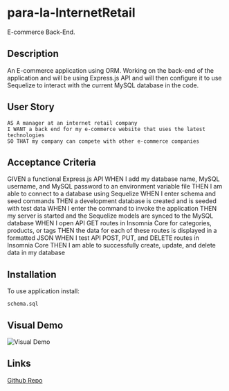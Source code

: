 # para-la-InternetRetail

E-commerce Back-End.


## Description

An E-commerce application using ORM. Working on the back-end of the application and will be using Express.js API and will then configure it to use Sequelize to interact with the current MySQL database in the code.


## User Story
```
AS A manager at an internet retail company
I WANT a back end for my e-commerce website that uses the latest technologies
SO THAT my company can compete with other e-commerce companies
```

## Acceptance Criteria

GIVEN a functional Express.js API
WHEN I add my database name, MySQL username, and MySQL password to an environment variable file
THEN I am able to connect to a database using Sequelize
WHEN I enter schema and seed commands
THEN a development database is created and is seeded with test data
WHEN I enter the command to invoke the application
THEN my server is started and the Sequelize models are synced to the MySQL database
WHEN I open API GET routes in Insomnia Core for categories, products, or tags
THEN the data for each of these routes is displayed in a formatted JSON
WHEN I test API POST, PUT, and DELETE routes in Insomnia Core
THEN I am able to successfully create, update, and delete data in my database


## Installation

To use application install:
```
schema.sql
```

## Visual Demo

![Visual Demo]()


## Links

[Github Repo]()